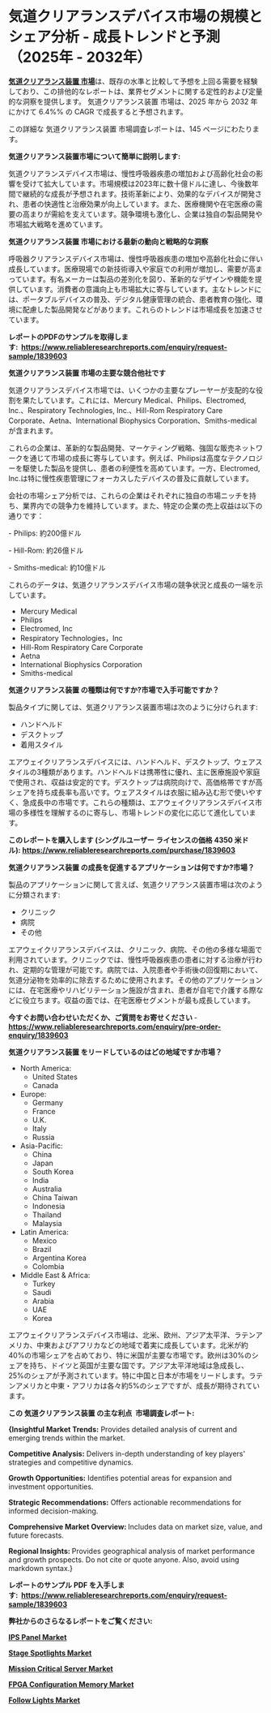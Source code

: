 <p><h1>気道クリアランスデバイス市場の規模とシェア分析 - 成長トレンドと予測（2025年 - 2032年）</h1></p><p data-sourcepos="1:1-1:157"><strong><a href="https://www.reliableresearchreports.com/airway-clearance-device-r1839603?utm_campaign=110&utm_medium=36&utm_source=Github&utm_content=ia&utm_term=12022025&utm_id=airway-clearance-device">気道クリアランス装置 市場</a></strong>は、既存の水準と比較して予想を上回る需要を経験しており、この排他的なレポートは、業界セグメントに関する定性的および定量的な洞察を提供します。 気道クリアランス装置 市場は、2025 年から 2032 年にかけて 6.4%% の CAGR で成長すると予想されます。</p>
<p data-sourcepos="3:1-3:50">この詳細な 気道クリアランス装置 市場調査レポートは、145 ページにわたります。</p>
<p><strong>気道クリアランス装置市場について簡単に説明します:</strong></p>
<p><p>気道クリアランスデバイス市場は、慢性呼吸器疾患の増加および高齢化社会の影響を受けて拡大しています。市場規模は2023年に数十億ドルに達し、今後数年間で継続的な成長が予想されます。技術革新により、効果的なデバイスが開発され、患者の快適性と治療効果が向上しています。また、医療機関や在宅医療の需要の高まりが需給を支えています。競争環境も激化し、企業は独自の製品開発や市場拡大戦略を進めています。</p></p>
<p><strong>気道クリアランス装置 市場における最新の動向と戦略的な洞察</strong></p>
<p><p>呼吸器クリアランスデバイス市場は、慢性呼吸器疾患の増加や高齢化社会に伴い成長しています。医療現場での新技術導入や家庭での利用が増加し、需要が高まっています。有名メーカーは製品の差別化を図り、革新的なデザインや機能を提供しています。消費者の意識向上も市場拡大に寄与しています。主なトレンドには、ポータブルデバイスの普及、デジタル健康管理の統合、患者教育の強化、環境に配慮した製品開発などがあります。これらのトレンドは市場成長を加速させています。</p></p>
<p><strong>レポートのPDFのサンプルを取得します</strong><strong>:&nbsp;&nbsp;<a href="https://www.reliableresearchreports.com/enquiry/request-sample/1839603?utm_campaign=110&utm_medium=36&utm_source=Github&utm_content=ia&utm_term=12022025&utm_id=airway-clearance-device">https://www.reliableresearchreports.com/enquiry/request-sample/1839603</a></strong></p>
<p><strong>気道クリアランス装置 市場の主要な競合他社です</strong></p>
<p><p>気道クリアランスデバイス市場では、いくつかの主要なプレーヤーが支配的な役割を果たしています。これには、Mercury Medical、Philips、Electromed, Inc.、Respiratory Technologies, Inc.、Hill-Rom Respiratory Care Corporate、Aetna、International Biophysics Corporation、Smiths-medicalが含まれます。</p><p>これらの企業は、革新的な製品開発、マーケティング戦略、強固な販売ネットワークを通じて市場の成長に寄与しています。例えば、Philipsは高度なテクノロジーを駆使した製品を提供し、患者の利便性を高めています。一方、Electromed, Inc.は特に慢性疾患管理にフォーカスしたデバイスの普及に貢献しています。</p><p>会社の市場シェア分析では、これらの企業はそれぞれに独自の市場ニッチを持ち、業界内での競争力を維持しています。また、特定の企業の売上収益は以下の通りです：</p><p>- Philips: 約200億ドル</p><p>- Hill-Rom: 約26億ドル</p><p>- Smiths-medical: 約10億ドル</p><p>これらのデータは、気道クリアランスデバイス市場の競争状況と成長の一端を示しています。</p></p>
<p><ul><li>Mercury Medical</li><li>Philips</li><li>Electromed, Inc</li><li>Respiratory Technologies，Inc</li><li>Hill-Rom Respiratory Care Corporate</li><li>Aetna</li><li>International Biophysics Corporation</li><li>Smiths-medical</li></ul></p>
<p><strong>気道クリアランス装置 の種類は何ですか?市場で入手可能ですか？</strong></p>
<p>製品タイプに関しては、気道クリアランス装置市場は次のように分けられます:</p>
<p><ul><li>ハンドヘルド</li><li>デスクトップ</li><li>着用スタイル</li></ul></p>
<p><p>エアウェイクリアランスデバイスには、ハンドヘルド、デスクトップ、ウェアスタイルの3種類があります。ハンドヘルドは携帯性に優れ、主に医療施設や家庭で使用され、収益は安定的です。デスクトップは病院向けで、高価格帯ですが高シェアを持ち成長率も高いです。ウェアスタイルは衣服に組み込む形で使いやすく、急成長中の市場です。これらの種類は、エアウェイクリアランスデバイス市場の多様性を理解するのに寄与し、市場トレンドの変化に応じて進化しています。</p></p>
<p><strong>このレポートを購入します (シングルユーザー ライセンスの価格 4350 米ドル):&nbsp;<a href="https://www.reliableresearchreports.com/purchase/1839603?utm_campaign=110&utm_medium=36&utm_source=Github&utm_content=ia&utm_term=12022025&utm_id=airway-clearance-device">https://www.reliableresearchreports.com/purchase/1839603</a></strong></p>
<p><strong>気道クリアランス装置 の成長を促進するアプリケーションは何ですか?市場？</strong></p>
<p>製品のアプリケーションに関して言えば、気道クリアランス装置市場は次のように分類されます:</p>
<p><ul><li>クリニック</li><li>病院</li><li>その他</li></ul></p>
<p><p>エアウェイクリアランスデバイスは、クリニック、病院、その他の多様な場面で利用されています。クリニックでは、慢性呼吸器疾患の患者に対する治療が行われ、定期的な管理が可能です。病院では、入院患者や手術後の回復期において、気道分泌物を効率的に除去するために使用されます。その他のアプリケーションには、在宅医療やリハビリテーション施設が含まれ、患者が自宅で介護する際などに役立ちます。収益の面では、在宅医療セグメントが最も成長しています。</p></p>
<p><strong>今すぐお問い合わせいただくか、ご質問をお寄せください</strong><strong>&nbsp;</strong>-<strong><a href="https://www.reliableresearchreports.com/enquiry/pre-order-enquiry/1839603?utm_campaign=110&utm_medium=36&utm_source=Github&utm_content=ia&utm_term=12022025&utm_id=airway-clearance-device">https://www.reliableresearchreports.com/enquiry/pre-order-enquiry/1839603</a></strong></p>
<p><strong>気道クリアランス装置 をリードしているのはどの地域ですか市場？</strong></p>
<p><ul>
    <li>
        North America:
        <ul>
            <li>United States</li>
            <li>Canada</li>
        </ul>
    </li>
    <li>
        Europe:
        <ul>
            <li>Germany</li>
            <li>France</li>
            <li>U.K.</li>
            <li>Italy</li>
            <li>Russia</li>
        </ul>
    </li>
    <li>
        Asia-Pacific:
        <ul>
            <li>China</li>
            <li>Japan</li>
            <li>South Korea</li>
            <li>India</li>
            <li>Australia</li>
            <li>China Taiwan</li>
            <li>Indonesia</li>
            <li>Thailand</li>
            <li>Malaysia</li>
        </ul>
    </li>
    <li>
        Latin America:
        <ul>
            <li>Mexico</li>
            <li>Brazil</li>
            <li>Argentina Korea</li>
            <li>Colombia</li>
        </ul>
    </li>
    <li>
        Middle East & Africa:
        <ul>
            <li>Turkey</li>
            <li>Saudi</li>
            <li>Arabia</li>
            <li>UAE</li>
            <li>Korea</li>
        </ul>
    </li>
    </ul></p>
<p><p>エアウェイクリアランスデバイス市場は、北米、欧州、アジア太平洋、ラテンアメリカ、中東およびアフリカなどの地域で着実に成長しています。北米が約40%の市場シェアを占めており、特に米国が主要な市場です。欧州は30%のシェアを持ち、ドイツと英国が主要な国です。アジア太平洋地域は急成長し、25%のシェアが予測されています。特に中国と日本が市場をリードします。ラテンアメリカと中東・アフリカは各々約5%のシェアですが、成長が期待されています。</p></p>
<p><strong>この 気道クリアランス装置 の主な利点&nbsp; 市場調査レポート:</strong></p>
<p><strong>{Insightful Market Trends:</strong> Provides detailed analysis of current and emerging trends within the market.</p>
<p><strong>Competitive Analysis:</strong> Delivers in-depth understanding of key players' strategies and competitive dynamics.</p>
<p><strong>Growth Opportunities:</strong> Identifies potential areas for expansion and investment opportunities.</p>
<p><strong>Strategic Recommendations:</strong> Offers actionable recommendations for informed decision-making.</p>
<p><strong>Comprehensive Market Overview: </strong>Includes data on market size, value, and future forecasts.</p>
<p><strong>Regional Insights: </strong>Provides geographical analysis of market performance and growth prospects. Do not cite or quote anyone. Also, avoid using markdown syntax.}</p>
<p><strong>レポートのサンプル PDF を入手します:&nbsp;</strong><strong>&nbsp;<a href="https://www.reliableresearchreports.com/enquiry/request-sample/1839603?utm_campaign=110&utm_medium=36&utm_source=Github&utm_content=ia&utm_term=12022025&utm_id=airway-clearance-device">https://www.reliableresearchreports.com/enquiry/request-sample/1839603</a></strong></p>
<p></p>
<p></p>
<p></p>
<p></p>
<p><strong>弊社からのさらなるレポートをご覧ください:</strong></p>
<p><strong><p><a href="https://github.com/vjorelaclliv/Market-Research-Report-List-1/blob/main/ips-panel-market.md?utm_campaign=110&utm_medium=36&utm_source=Github&utm_content=ia&utm_term=12022025&utm_id=airway-clearance-device">IPS Panel Market</a></p><p><a href="https://github.com/xtysizov/Market-Research-Report-List-1/blob/main/stage-spotlights-market.md?utm_campaign=110&utm_medium=36&utm_source=Github&utm_content=ia&utm_term=12022025&utm_id=airway-clearance-device">Stage Spotlights Market</a></p><p><a href="https://github.com/philaphindo/Market-Research-Report-List-1/blob/main/mission-critical-server-market.md?utm_campaign=110&utm_medium=36&utm_source=Github&utm_content=ia&utm_term=12022025&utm_id=airway-clearance-device">Mission Critical Server Market</a></p><p><a href="https://github.com/aiexisaliwan/Market-Research-Report-List-1/blob/main/fpga-configuration-memory-market.md?utm_campaign=110&utm_medium=36&utm_source=Github&utm_content=ia&utm_term=12022025&utm_id=airway-clearance-device">FPGA Configuration Memory Market</a></p><p><a href="https://github.com/djembashote/Market-Research-Report-List-1/blob/main/follow-lights-market.md?utm_campaign=110&utm_medium=36&utm_source=Github&utm_content=ia&utm_term=12022025&utm_id=airway-clearance-device">Follow Lights Market</a></p></strong></p>